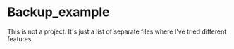 # Backup_example

This is not a project. It's just a list of separate files where I've tried different features.
